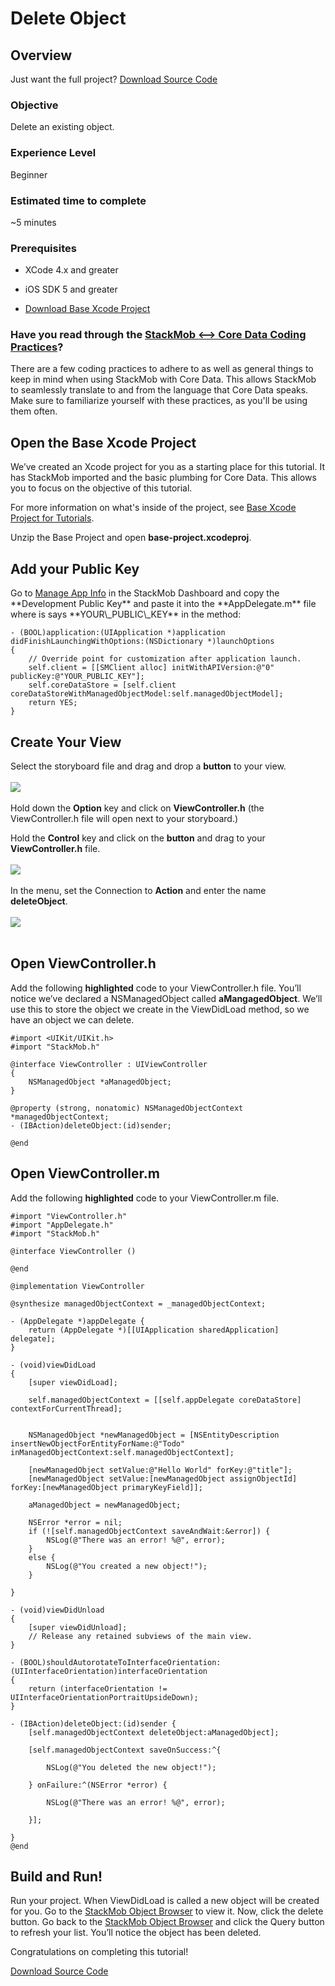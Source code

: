 Delete Object
=============

## Overview

Just want the full project? <a href="https://s3.amazonaws.com/static.stackmob.com/tutorial-source-code/ios/delete.zip" class="gs-button green-text"><i class="icon-download-alt icon-medium"></i> Download Source Code</a>

<h3>Objective</h3>

Delete an existing object.

<h3>Experience Level</h3>
Beginner

<h3>Estimated time to complete</h3>
~5 minutes

<h3>Prerequisites</h3>

* XCode 4.x and greater

* iOS SDK 5 and greater

* [Download Base Xcode Project](https://s3.amazonaws.com/static.stackmob.com/tutorial-source-code/ios/base-project.zip)

<h3>Have you read through the <a href="http://stackmob.github.com/stackmob-ios-sdk/#coding_practices" target="_blank">StackMob <—> Core Data Coding Practices</a>?</h3>

There are a few coding practices to adhere to as well as general things to keep in mind when using StackMob with Core Data. This allows StackMob to seamlessly translate to and from the language that Core Data speaks. Make sure to familiarize yourself with these practices, as you'll be using them often.

<h2>Open the Base Xcode Project</h2>

We’ve created an Xcode project for you as a starting place for this tutorial.  It has StackMob imported and the basic plumbing for Core Data.  This allows you to focus on the objective of this tutorial.

For more information on what's inside of the project, see <a href="https://developer.stackmob.com/tutorials/ios/Base-Xcode-Project-for-Tutorials" target="_blank">Base Xcode Project for Tutorials</a>.

Unzip the Base Project and open **base-project.xcodeproj**.

<h2>Add your Public Key</h2>
Go to <a href="https://dashboard.stackmob.com/settings" target="_blank">Manage App Info</a> in the StackMob Dashboard and copy the **Development Public Key** and paste it  into the **AppDelegate.m** file where is says **YOUR\_PUBLIC\_KEY** in the method:

```obj-c,4
- (BOOL)application:(UIApplication *)application didFinishLaunchingWithOptions:(NSDictionary *)launchOptions
{
    // Override point for customization after application launch.
    self.client = [[SMClient alloc] initWithAPIVersion:@"0" publicKey:@"YOUR_PUBLIC_KEY"];
    self.coreDataStore = [self.client coreDataStoreWithManagedObjectModel:self.managedObjectModel];
    return YES;
}
```

<h2>Create Your View</h2> 

Select the storyboard file and drag and drop a **button** to your view.
<br/>
<br/>
<img src="https://s3.amazonaws.com/static.stackmob.com/images/ios/tutorials/delete/delete-01.png">
<br/>
<br/>
Hold down the **Option** key and click on **ViewController.h** (the ViewController.h file will open next to your storyboard.)

Hold the **Control** key and click on the **button** and drag to your **ViewController.h** file.  
<br />
<img src="https://s3.amazonaws.com/static.stackmob.com/images/ios/tutorials/delete/delete-02.png">
<br/>
<br/>
In the menu, set the Connection to **Action** and enter the name **deleteObject**.
<br/>
<br/>
<img src="https://s3.amazonaws.com/static.stackmob.com/images/ios/tutorials/delete/delete-03.png">
<br />
<br />

<h2>Open ViewController.h</h2>


Add the following **highlighted** code to your ViewController.h file. You’ll notice we’ve declared a NSManagedObject called **aMangagedObject**.  We’ll use this to store the object we create in the ViewDidLoad method, so we have an object we can delete.

```obj-c,2,5-7
#import <UIKit/UIKit.h>
#import "StackMob.h"

@interface ViewController : UIViewController
{
    NSManagedObject *aManagedObject;
}

@property (strong, nonatomic) NSManagedObjectContext *managedObjectContext;
- (IBAction)deleteObject:(id)sender;

@end
```

<h2>Open ViewController.m</h2>

Add the following **highlighted** code to your ViewController.m file.  

```obj-c,24-37,53-63
#import "ViewController.h"
#import "AppDelegate.h"
#import "StackMob.h"

@interface ViewController ()

@end

@implementation ViewController

@synthesize managedObjectContext = _managedObjectContext;

- (AppDelegate *)appDelegate {
    return (AppDelegate *)[[UIApplication sharedApplication] delegate];
}

- (void)viewDidLoad
{
    [super viewDidLoad];
    
    self.managedObjectContext = [[self.appDelegate coreDataStore] contextForCurrentThread];
    
    
    NSManagedObject *newManagedObject = [NSEntityDescription insertNewObjectForEntityForName:@"Todo" inManagedObjectContext:self.managedObjectContext];
    
    [newManagedObject setValue:@"Hello World" forKey:@"title"]; 
    [newManagedObject setValue:[newManagedObject assignObjectId] forKey:[newManagedObject primaryKeyField]];
    
    aManagedObject = newManagedObject;
    
    NSError *error = nil;
    if (![self.managedObjectContext saveAndWait:&error]) {
        NSLog(@"There was an error! %@", error);
    }
    else {
        NSLog(@"You created a new object!");
    }

}

- (void)viewDidUnload
{
    [super viewDidUnload];
    // Release any retained subviews of the main view.
}

- (BOOL)shouldAutorotateToInterfaceOrientation:(UIInterfaceOrientation)interfaceOrientation
{
    return (interfaceOrientation != UIInterfaceOrientationPortraitUpsideDown);
}

- (IBAction)deleteObject:(id)sender {
    [self.managedObjectContext deleteObject:aManagedObject];
    
    [self.managedObjectContext saveOnSuccess:^{
        
        NSLog(@"You deleted the new object!");
        
    } onFailure:^(NSError *error) {
        
        NSLog(@"There was an error! %@", error);
        
    }];
    
}
@end
```

<h2>Build and Run!</h2>
Run your project.  When ViewDidLoad is called a new object will be created for you.   Go to the <a href="https://dashboard.stackmob.com/data/browser/todo" target="_blank">StackMob Object Browser</a> to view it.  Now,  click the delete button.  Go back to the <a href="https://dashboard.stackmob.com/data/browser/todo" target="_blank">StackMob Object Browser</a> and click the Query button to refresh your list.  You’ll notice the object has been deleted.

Congratulations on completing this tutorial!

<a href="https://s3.amazonaws.com/static.stackmob.com/tutorial-source-code/ios/delete.zip" class="gs-button green-text"><i class="icon-download-alt icon-medium"></i> Download Source Code</a>